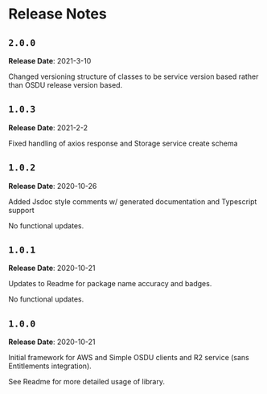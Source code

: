 # Release Notes

## `2.0.0`

**Release Date**: 2021-3-10

Changed versioning structure of classes to be service version based rather than OSDU release version based.

## `1.0.3`

**Release Date**: 2021-2-2

Fixed handling of axios response and Storage service create schema

## `1.0.2`

**Release Date**: 2020-10-26

Added Jsdoc style comments w/ generated documentation and Typescript support

No functional updates.

## `1.0.1`

**Release Date**: 2020-10-21

Updates to Readme for package name accuracy and badges.

No functional updates.

## `1.0.0`

**Release Date**: 2020-10-21

Initial framework for AWS and Simple OSDU clients and R2 service (sans Entitlements integration).

See Readme for more detailed usage of library.